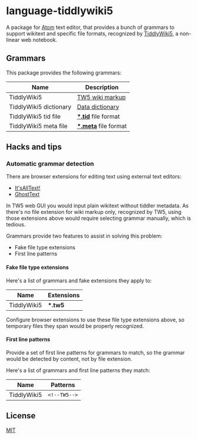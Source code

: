 # language-tiddlywiki5

A package for [Atom](https://atom.io) text editor, that provides a bunch of grammars to support wikitext and specific file formats, recognized by [TiddlyWiki5](http://tiddlywiki.com/), a non-linear web notebook.

## Grammars

This package provides the following grammars:

|Name                  |Description                                                  |
|----------------------|-------------------------------------------------------------|
|TiddlyWiki5           |[TW5 wiki markup](http://tiddlywiki.com/WikiText)            |
|TiddlyWiki5 dictionary|[Data dictionary](http://tiddlywiki.com/#DictionaryTiddlers) |
|TiddlyWiki5 tid file  |[__*.tid__](http://tiddlywiki.com/#TiddlerFiles) file format |
|TiddlyWiki5 meta file |[__*.meta__](http://tiddlywiki.com/#TiddlerFiles) file format|

## Hacks and tips

### Automatic grammar detection

There are browser extensions for editing text using external text editors:

* [It'sAllText!](https://addons.mozilla.org/en-US/firefox/addon/its-all-text/)
* [GhostText](https://addons.mozilla.org/en-US/firefox/addon/ghosttext-for-firefox/)

In TW5 web GUI you would input plain wikitext without tiddler metadata. As there's no file extension for wiki markup only, recognized by TW5, using those extensions above would require selecting grammar manually, which is tedious.

Grammars provide two features to assist in solving this problem:

* Fake file type extensions
* First line patterns

#### Fake file type extensions

Here's a list of grammars and fake extensions they apply to:

|Name                  |Extensions|
|----------------------|----------|
|TiddlyWiki5           |__*.tw5__ |

Configure browser extensions to use these file type extensions above, so temporary files they span would be properly recognized.

#### First line patterns

Provide a set of first line patterns for grammars to match, so the grammar would be detected by content, not by file extension.

Here's a list of grammars and first line patterns they match:

|Name                  |Patterns    |
|----------------------|------------|
|TiddlyWiki5           |`<!--TW5-->`|

## License

[MIT](./LICENSE.md)
